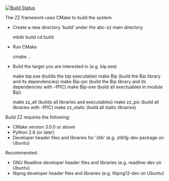 [![Build Status](https://travis-ci.org/berkeley-abc/abc-zz.svg?branch=master)](https://travis-ci.org/berkeley-abc/abc-zz)

The ZZ framework uses CMake to build the system.

- Create a new directory 'build' under the abc-zz main directory

  mkdir build
  cd build

- Run CMake

  cmake ..

- Build the target you are interested in (e.g. bip.exe)

  make bip.exe (builds the bip executable)
  make Bip (build the Bip library and its dependencies)
  make Bip-pic (build the Bip library and its dependencies with -fPIC)
  make Bip-exe (build all exectuables in module Bip)

  make zz_all (builds all libraries and executables)
  make zz_pic (build all libraries with -fPIC)
  make zz_static (build all static libraries)


Build ZZ requires the following:

- CMake version 3.0.0 or above
- Python 2.6 (or later)
- Developer header files and libraries for 'zlib' (e.g. zlib1g-dev package on Ubuntu)

Recommended:

- GNU Readline developer header files and libraries (e.g. readline-dev on Ubuntu)
- libpng developer header files and libraries (e.g. libpng12-dev on Ubuntu)
